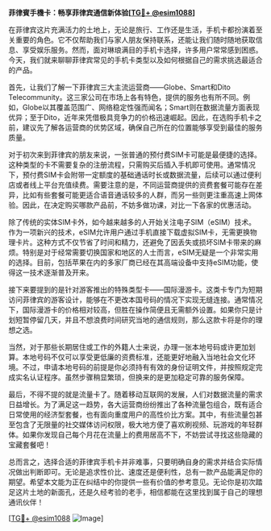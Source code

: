 **菲律賓手機卡：畅享菲律宾通信新体验[[TG💪+ @esim1088](https://t.me/s/esim1088)]**

在菲律宾这片充满活力的土地上，无论是旅行、工作还是生活，手机卡都扮演着至关重要的角色。它不仅帮助我们与家人朋友保持联系，还能让我们随时随地获取信息、享受娱乐服务。然而，面对琳琅满目的手机卡选择，许多用户常常感到困惑。今天，我们就来聊聊菲律宾常见的手机卡类型以及如何根据自己的需求挑选最适合的产品。

首先，让我们了解一下菲律宾三大主流运营商——Globe、Smart和Dito Telecommunity。这三家公司在市场上各有特色，提供的服务也有所不同。例如，Globe以其覆盖范围广、网络稳定性强而闻名；Smart则在数据流量方面表现优异；至于Dito，近年来凭借极具竞争力的价格迅速崛起。因此，在选购手机卡之前，建议先了解各运营商的优势区域，确保自己所在的位置能够享受到最佳的服务质量。

对于初次来到菲律宾的朋友来说，一张普通的预付费SIM卡可能是最便捷的选择。这种类型的卡不需要复杂的注册流程，只需购买后插入手机即可使用。通常情况下，预付费SIM卡会附带一定额度的基础通话时长或数据流量，后续可以通过便利店或者线上平台充值续费。需要注意的是，不同运营商提供的资费套餐可能存在差异，比如有些套餐可能更适合语音通话较多的人群，而另一些则更注重高速上网体验。因此，在决定购买哪款产品前，不妨多做功课，对比一下各家的优惠活动。

除了传统的实体SIM卡外，如今越来越多的人开始关注电子SIM（eSIM）技术。作为一项新兴的技术，eSIM允许用户通过手机直接下载虚拟SIM卡，无需更换物理卡片。这种方式不仅节省了时间和精力，还避免了因丢失或损坏SIM卡带来的麻烦。特别是对于经常需要切换国家和地区的人士而言，eSIM无疑是一个非常实用的选择。目前，包括苹果在内的多家厂商已经在其高端设备中支持eSIM功能，使得这一技术逐渐普及开来。

接下来要提到的是针对游客推出的特殊类型卡——国际漫游卡。这类卡专门为短期访问菲律宾的游客设计，能够在不更改本国号码的情况下实现无缝连接。通常情况下，国际漫游卡的价格相对较高，但胜在操作简便且无需额外设置。如果你只是计划短暂停留几天，并且不想浪费时间研究当地的通信规则，那么这款卡将是你的理想之选。

当然，对于那些长期居住或工作的外籍人士来说，办理一张本地号码或许更加划算。本地号码不仅可以享受更低廉的资费标准，还能更好地融入当地社会文化环境。不过，申请本地号码的前提是你必须持有有效的身份证明文件，并按照规定完成实名认证程序。虽然步骤稍显繁琐，但换来的是更加稳定可靠的服务保障。

最后，不得不提的就是流量卡了。随着移动互联网的发展，人们对数据流量的需求日益增长。为了满足这一趋势，各大运营商纷纷推出了各种流量包组合，既有适合日常使用的经济型套餐，也有面向重度用户的高性价比方案。其中，有些流量包甚至包含了无限量的社交媒体访问权限，极大地方便了喜欢刷视频、玩游戏的年轻群体。如果你发现自己每个月花在流量上的费用居高不下，不妨尝试寻找这些隐藏的宝藏套餐吧！

总而言之，选择合适的菲律宾手机卡并非难事，只要明确自身的需求并结合实际情况做出判断即可。无论是追求性价比、速度还是便利性，总有一款产品能满足你的期望。希望本文能为正在纠结中的你提供一些有价值的参考意见。无论你是初次踏足这片土地的新面孔，还是久经考验的老手，相信都能在这里找到属于自己的理想通讯伙伴！

[[TG💪+ @esim1088](https://t.me/s/esim1088) ![Image](https://i.postimg.cc/4NQfJmqS/Snipaste-2025-05-13-00-14-12.png)]